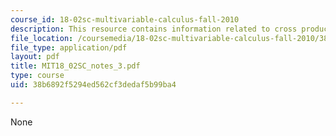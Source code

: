 ```yaml
---
course_id: 18-02sc-multivariable-calculus-fall-2010
description: This resource contains information related to cross product.
file_location: /coursemedia/18-02sc-multivariable-calculus-fall-2010/38b6892f5294ed562cf3dedaf5b99ba4_MIT18_02SC_notes_3.pdf
file_type: application/pdf
layout: pdf
title: MIT18_02SC_notes_3.pdf
type: course
uid: 38b6892f5294ed562cf3dedaf5b99ba4

---
```

None